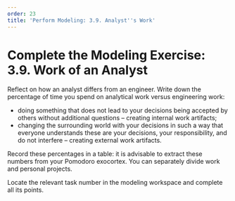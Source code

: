 ```yaml
---
order: 23
title: 'Perform Modeling: 3.9. Analyst''s Work'
---
```


# Complete the Modeling Exercise: 3.9. Work of an Analyst

Reflect on how an analyst differs from an engineer. Write down the percentage of time you spend on analytical work versus engineering work:

* doing something that does not lead to your decisions being accepted by others without additional questions – creating internal work artifacts;
* changing the surrounding world with your decisions in such a way that everyone understands these are your decisions, your responsibility, and do not interfere – creating external work artifacts.

Record these percentages in a table: it is advisable to extract these numbers from your Pomodoro exocortex. You can separately divide work and personal projects.

Locate the relevant task number in the modeling workspace and complete all its points.